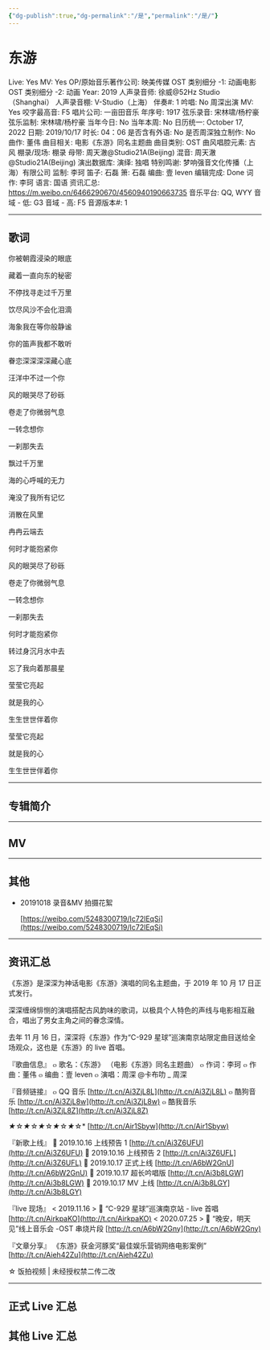 ```yaml
---
{"dg-publish":true,"dg-permalink":"/是","permalink":"/是/"}
---
```



# 东游

Live: Yes
MV: Yes
OP/原始音乐著作公司: 映美传媒
OST 类别细分 -1: 动画电影
OST 类别细分 -2: 动画
Year: 2019
人声录音师: 徐威@52Hz Studio（Shanghai）
人声录音棚: V-Studio（上海）
伴奏#: 1
吟唱: No
周深出演 MV: Yes
咬字最高音: F5
唱片公司: 一亩田音乐
年序号: 1917
弦乐录音: 宋林啸/杨柠豪
弦乐监制: 宋林啸/杨柠豪
当年今日: No
当年本周: No
日历统一: October 17, 2022
日期: 2019/10/17
时长: 04：06
是否含有外语: No
是否周深独立制作: No
曲作: 董伟
曲目相关: 电影《东游》同名主题曲
曲目类别: OST
曲风唱腔元素: 古风
棚录/现场: 棚录
母带: 周天澈@Studio21A(Beijing)
混音: 周天澈@Studio21A(Beijing)
演出数据库:
演绎: 独唱
特别鸣谢: 梦响强音文化传播（上海）有限公司
监制: 李珂
笛子: 石磊
箫: 石磊
编曲: 壹 leven
编辑完成: Done
词作: 李珂
语言: 国语
资讯汇总: https://m.weibo.cn/6466290670/4560940190663735
音乐平台: QQ, WYY
音域 - 低: G3
音域 - 高: F5
音源版本#: 1

---

## 歌词

你被朝霞浸染的眼底

藏着一直向东的秘密

不停找寻走过千万里

饮尽风沙不会化泪滴

海象我在等你般静谧

你的笛声我都不敢听

眷恋深深深深藏心底

汪洋中不过一个你

风的眼哭尽了砂砾

卷走了你微弱气息

一转念想你

一刹那失去

飘过千万里

海的心呼喊的无力

淹没了我所有记忆

消散在风里

冉冉云端去

何时才能抱紧你

风的眼哭尽了砂砾

卷走了你微弱气息

一转念想你

一刹那失去

何时才能抱紧你

转过身沉月水中去

忘了我向着那晨星

莹莹它亮起

就是我的心

生生世世伴着你

莹莹它亮起

就是我的心

生生世世伴着你

---

## 专辑简介

---

## MV

---

## 其他

- 20191018 录音&MV 拍摄花絮

    [https://weibo.com/5248300719/Ic72lEqSi](https://weibo.com/5248300719/Ic72lEqSi)

---

## 资讯汇总

《东游》是深深为神话电影《东游》演唱的同名主题曲，于 2019 年 10 月 17 日正式发行。

   深深缠绵悱恻的演唱搭配古风韵味的歌词，以极具个人特色的声线与电影相互融合，唱出了男女主角之间的眷念深情。

  去年 11 月 16 日，深深将《东游》作为“C-929 星球”巡演南京站限定曲目送给全场观众，这也是《东游》的 live 首唱。

『歌曲信息』
๓ 歌名：《东游》
（电影《东游》同名主题曲）
๓ 作词：李珂
๓ 作曲：董伟
๓ 编曲：壹 leven
๓ 演唱：周深 @卡布叻 _ 周深

『音频链接』
๓ QQ 音乐 [http://t.cn/Ai3ZjL8L](http://t.cn/Ai3ZjL8L)
๓ 酷狗音乐 [http://t.cn/Ai3ZjL8w](http://t.cn/Ai3ZjL8w)
๓ 酷我音乐 [http://t.cn/Ai3ZjL8Z](http://t.cn/Ai3ZjL8Z)

_★_☆_★_☆_★_☆_★_☆_★_☆*
[http://t.cn/Air1Sbyw](http://t.cn/Air1Sbyw)

『新歌上线』
🎼 2019.10.16 上线预告 1 [http://t.cn/Ai3Z6UFU](http://t.cn/Ai3Z6UFU)
🎼 2019.10.16 上线预告 2 [http://t.cn/Ai3Z6UFL](http://t.cn/Ai3Z6UFL)
🎼 2019.10.17 正式上线 [http://t.cn/A6bW2GnU](http://t.cn/A6bW2GnU)
🎼 2019.10.17 超长吟唱版 [http://t.cn/Ai3b8LGW](http://t.cn/Ai3b8LGW)
🎼 2019.10.17 MV 上线 [http://t.cn/Ai3b8LGY](http://t.cn/Ai3b8LGY)

『live 现场』
< 2019.11.16 >
🎼 “C-929 星球”巡演南京站 - live 首唱 [http://t.cn/AirkpaKO](http://t.cn/AirkpaKO)
< 2020.07.25 >
🎼 “晚安，明天见”线上音乐会 -OST 串烧片段
[http://t.cn/A6bW2Gny](http://t.cn/A6bW2Gny)

『文章分享』
《东游》获金河豚奖“最佳娱乐营销网络电影案例” [http://t.cn/Aieh42Zu](http://t.cn/Aieh42Zu)

☆ 饭拍视频 | 未经授权禁二传二改

---

## 正式 Live 汇总

## 其他 Live 汇总
